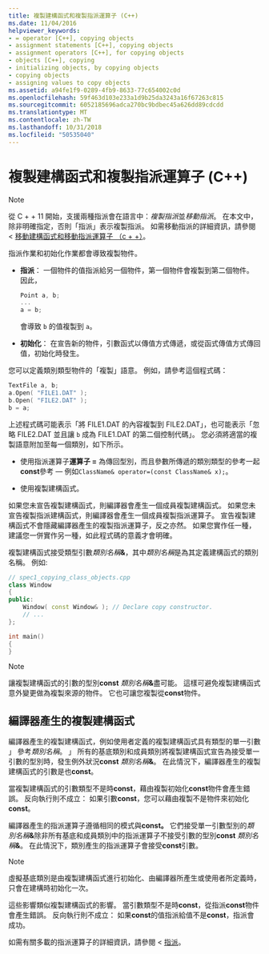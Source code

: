 ```yaml
---
title: 複製建構函式和複製指派運算子 (C++)
ms.date: 11/04/2016
helpviewer_keywords:
- = operator [C++], copying objects
- assignment statements [C++], copying objects
- assignment operators [C++], for copying objects
- objects [C++], copying
- initializing objects, by copying objects
- copying objects
- assigning values to copy objects
ms.assetid: a94fe1f9-0289-4fb9-8633-77c654002c0d
ms.openlocfilehash: 59f463d103e233a1d9b25da3243a16f67263c815
ms.sourcegitcommit: 6052185696adca270bc9bdbec45a626dd89cdcdd
ms.translationtype: MT
ms.contentlocale: zh-TW
ms.lasthandoff: 10/31/2018
ms.locfileid: "50535040"
---
```

# <a name="copy-constructors-and-copy-assignment-operators-c"></a>複製建構函式和複製指派運算子 (C++)

> [!NOTE]
> 從 C + + 11 開始，支援兩種指派會在語言中：*複製指派*並*移動指派*。 在本文中，除非明確指定，否則「指派」表示複製指派。 如需移動指派的詳細資訊，請參閱 <<c0> [ 移動建構函式和移動指派運算子 （c + +）](move-constructors-and-move-assignment-operators-cpp.md)。
>
> 指派作業和初始化作業都會導致複製物件。

- **指派**： 一個物件的值指派給另一個物件，第一個物件會複製到第二個物件。 因此，

    ```cpp
    Point a, b;
    ...
    a = b;
    ```

   會導致 `b` 的值複製到 `a`。

- **初始化**： 在宣告新的物件，引數函式以傳值方式傳遞，或從函式傳值方式傳回值，初始化時發生。

您可以定義類別類型物件的「複製」語意。 例如，請參考這個程式碼：

```cpp
TextFile a, b;
a.Open( "FILE1.DAT" );
b.Open( "FILE2.DAT" );
b = a;
```

上述程式碼可能表示「將 FILE1.DAT 的內容複製到 FILE2.DAT」，也可能表示「忽略 FILE2.DAT 並且讓 `b` 成為 FILE1.DAT 的第二個控制代碼」。 您必須將適當的複製語意附加至每一個類別，如下所示。

- 使用指派運算子**運算子 =** 為傳回型別，而且參數所傳遞的類別類型的參考一起**const**參考 — 例如`ClassName& operator=(const ClassName& x);`。

- 使用複製建構函式。

如果您未宣告複製建構函式，則編譯器會產生一個成員複製建構函式。  如果您未宣告複製指派建構函式，則編譯器會產生一個成員複製指派運算子。 宣告複製建構函式不會隱藏編譯器產生的複製指派運算子，反之亦然。 如果您實作任一種，建議您一併實作另一種，如此程式碼的意義才會明確。

複製建構函式接受類型引數<em>類別名稱</em><strong>&</strong>，其中*類別名稱*是為其定義建構函式的類別名稱。 例如: 

```cpp
// spec1_copying_class_objects.cpp
class Window
{
public:
    Window( const Window& ); // Declare copy constructor.
    // ...
};

int main()
{
}
```

> [!NOTE]
> 讓複製建構函式的引數的型別**const** <em>類別名稱</em><strong>&</strong>盡可能。 這樣可避免複製建構函式意外變更做為複製來源的物件。 它也可讓您複製從**const**物件。

## <a name="compiler-generated-copy-constructors"></a>編譯器產生的複製建構函式

編譯器產生的複製建構函式，例如使用者定義的複製建構函式具有類型的單一引數 」 參考*類別名稱*。 」 所有的基底類別和成員類別將複製建構函式宣告為接受單一引數的型別時，發生例外狀況**const** <em>類別名稱</em><strong>&</strong>。 在此情況下，編譯器產生的複製建構函式的引數是也**const**。

當複製建構函式的引數類型不是時**const**，藉由複製初始化**const**物件會產生錯誤。 反向執行則不成立： 如果引數**const**，您可以藉由複製不是物件來初始化**const**。

編譯器產生的指派運算子遵循相同的模式與**const。** 它們接受單一引數型別的<em>類別名稱</em><strong>&</strong>除非所有基底和成員類別中的指派運算子不接受引數的型別**const** <em>類別名稱</em><strong>&</strong>。 在此情況下，類別產生的指派運算子會接受**const**引數。

> [!NOTE]
> 虛擬基底類別是由複製建構函式進行初始化、由編譯器所產生或使用者所定義時，只會在建構時初始化一次。

這些影響類似複製建構函式的影響。 當引數類型不是時**const**，從指派**const**物件會產生錯誤。 反向執行則不成立： 如果**const**的值指派給值不是**const**，指派會成功。

如需有關多載的指派運算子的詳細資訊，請參閱 <<c0> [ 指派](../cpp/assignment.md)。